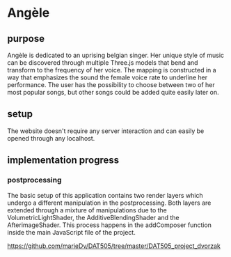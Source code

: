 # Angèle
## purpose
Angèle is dedicated to an uprising belgian singer. Her unique style of music can be discovered 
through multiple Three.js models that bend and transform to the frequency of her voice. The mapping is constructed in a way 
that emphasizes the sound the female voice rate to underline her performance. The user has the possibility to choose between
two of her most popular songs, but other songs could be added quite easily later on. 

## setup
The website doesn't require any server interaction and can easily be opened through any localhost. 

## implementation progress


### postprocessing
The basic setup of this application contains two render layers which undergo a different manipulation in the postprocessing. 
Both layers are extended through a mixture of manipulations due to the VolumetricLightShader, the AdditiveBlendingShader and the AfterimageShader. This process happens in the addComposer function inside the main JavaScript file of the project.


https://github.com/marieDv/DAT505/tree/master/DAT505_project_dvorzak
